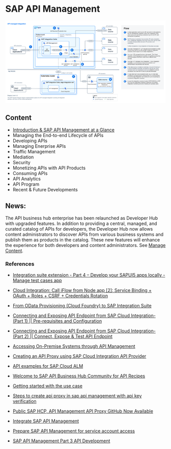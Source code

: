 # SAP API  Management

![apim-diagram](./images/API-Managed-Integration_diagram.png)

## Content

* [Introduction & SAP API Management at a Glance](../API%20Management/sub-pages/apim-introduction.md)
* Managing the End-to-end Lifecycle of APIs
* Developing APIs
* Managing Enerprise APIs
* Traffic Management 
* Mediation
* Security
* Monetizing APIs with API Products
* Consuming APIs
* API Analytics
* API Program
* Recent & Future Developments

## News: 
The API business hub enterprise has been relaunched as Developer Hub with upgraded features. In addition to providing a central, managed, and curated catalog of APIs for developers, the Developer Hub now allows content administrators to discover APIs from various business systems and publish them as products in the catalog. These new features will enhance the experience for both developers and content administrators. See [Manage Content](https://help.sap.com/docs/integration-suite/sap-integration-suite/manage-content).



### References
* [Integration suite extension - Part 4 – Develop your SAPUI5 apps locally - Manage test cases app](https://www.linkedin.com/pulse/integration-suite-extension-part-4-develop-your-sapui5-ravipati/)
* [Cloud Integration: Call iFlow from Node app [2]: Service Binding + OAuth + Roles + CSRF + Credentials Rotation](https://blogs.sap.com/2023/06/06/cloud-integration-call-iflow-from-node-app-2-service-binding-oauth-roles-csrf-credentials-rotation/)
* [From OData Provisioning (Cloud Foundry) to SAP Integration Suite](https://blogs.sap.com/2022/01/11/from-odata-provisioning-cloud-foundry-to-sap-integration-suite/)
* [Connecting and Exposing API Endpoint from SAP Cloud Integration-(Part 1) || Pre-requisites and Configuration](https://blogs.sap.com/2023/09/20/connecting-and-exposing-api-endpoint-from-sap-cloud-integration-part-1-everything-you-need-to-know-a-step-by-step-guide-pre-requisites-and-configuration/)

* [Connecting and Exposing API Endpoint from SAP Cloud Integration-(Part 2) || Connect, Expose & Test API Endpoint](https://blogs.sap.com/2023/09/20/connecting-and-exposing-api-endpoint-from-sap-cloud-integration-part-2-connect-expose-test-api-endpoint/)

* [Accessing On-Premise Systems through API Management](https://help.sap.com/docs/integration-suite/sap-integration-suite/on-premise-connectivity-plan)

* [Creating an API Proxy using SAP Cloud Integration API Provider](https://help.sap.com/docs/integration-suite/sap-integration-suite/creating-api-from-sap-cloud-integration-api-provider)
* [API examples for SAP Cloud ALM](https://github.com/SAP-samples/cloud-alm-api-examples)
* [Welcome to SAP API Business Hub Community for API Recipes](https://github.com/SAP/apibusinesshub-api-recipes)
* [Getting started with the use case](https://github.com/SAP-samples/btp-create-api-integrations/blob/main/01-GettingStartedGuide/README.md)
* [Steps to create api proxy in sap api management with api key verification](https://community.sap.com/t5/technology-blogs-by-members/steps-to-create-api-proxy-in-sap-api-management-with-api-key-verification/ba-p/13573031)
* [Public SAP HCP, API Management API Proxy GitHub Now Available](https://community.sap.com/t5/technology-blogs-by-sap/public-sap-hcp-api-management-api-proxy-github-now-available/ba-p/13207966)
* [Integrate SAP API Management](https://github.com/SAP-samples/btp-cap-multitenant-saas/blob/main/docu/3-advanced/4-kyma-integrate-api-management/README.md)
* [Prepare SAP API Management for service account access](https://github.com/SAP-samples/btp-create-api-integrations/blob/main/02-LowCodeDevPortal/02-01-Prepare-api-proxy.md)
* [SAP API Management Part 3 API Development](https://saurabhtree.com/2024/03/03/sap-api-management-part-3-api-development/comment-page-1/)
